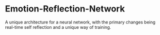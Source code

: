 # Emotion-Reflection-Network
A unique architecture for a neural network, with the primary changes being real-time self reflection and a unique way of training.
